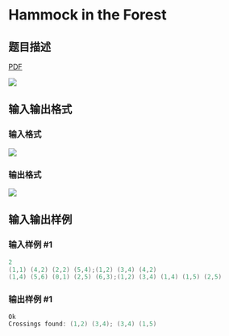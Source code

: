 # Hammock in the Forest

## 题目描述

[problemUrl]: https://uva.onlinejudge.org/index.php?option=com_onlinejudge&Itemid=8&category=229&page=show_problem&problem=3089

[PDF](https://uva.onlinejudge.org/external/119/p11938.pdf)

![](https://cdn.luogu.com.cn/upload/vjudge_pic/UVA11938/01016e117c0507861047b4ab7d1bc3cacf360dc3.png)

## 输入输出格式

### 输入格式

![](https://cdn.luogu.com.cn/upload/vjudge_pic/UVA11938/c9d123937d24d3d15892d571e94a3eec23cf6d28.png)

### 输出格式

![](https://cdn.luogu.com.cn/upload/vjudge_pic/UVA11938/a5e28d549e7eaa8ba0d01a3697522d2b1c7ace07.png)

## 输入输出样例

### 输入样例 #1

```cpp
2
(1,1) (4,2) (2,2) (5,4);(1,2) (3,4) (4,2)
(1,4) (5,6) (0,1) (2,5) (6,3);(1,2) (3,4) (1,4) (1,5) (2,5)
```


### 输出样例 #1

```cpp
Ok
Crossings found: (1,2) (3,4); (3,4) (1,5)
```


